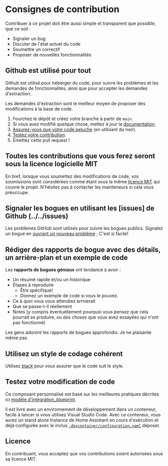 # Consignes de contribution

Contribuer à ce projet doit être aussi simple et transparent que possible, que ce soit :

- Signaler un bug
- Discuter de l'état actuel du code
- Soumettre un correctif
- Proposer de nouvelles fonctionnalités

## Github est utilisé pour tout

Github est utilisé pour héberger du code, pour suivre les problèmes et les demandes de fonctionnalités, ainsi que pour accepter les demandes d'extraction.

Les demandes d'extraction sont le meilleur moyen de proposer des modifications à la base de code.

1. Fourchez le dépôt et créez votre branche à partir de `main`.
2. Si vous avez modifié quelque chose, mettez à jour la [documentation](/documentation/).
3. [Assurez-vous que votre code peluche](#utilisez-un-style-de-codage-cohérent) (en utilisant du noir).
4. [Testez votre contribution](#testez-votre-modification-de-code).
5. Émettez cette pull request !

## Toutes les contributions que vous ferez seront sous la licence logicielle MIT

En bref, lorsque vous soumettez des modifications de code, vos soumissions sont considérées comme étant sous la même [licence MIT](http://choosealicense.com/licenses/mit/) qui couvre le projet. N'hésitez pas à contacter les mainteneurs si cela vous préoccupe.

## Signaler les bogues en utilisant les [issues] de Github (../../issues)

Les problèmes GitHub sont utilisés pour suivre les bogues publics.
Signalez un bogue en [ouvrant un nouveau problème](../../issues/new/choose) ; C'est si facile!

## Rédiger des rapports de bogue avec des détails, un arrière-plan et un exemple de code

Les **rapports de bogues géniaux** ont tendance à avoir :

- Un résumé rapide et/ou un historique
- Étapes à reproduire
   - Être spécifique!
   - Donnez un exemple de code si vous le pouvez.
- Ce à quoi vous vous attendiez arriverait
- Que se passe-t-il réellement
- Notes (y compris éventuellement pourquoi vous pensez que cela pourrait se produire, ou des choses que vous avez essayées qui n'ont pas fonctionné)

Les gens *adorent* les rapports de bogues approfondis. Je ne plaisante même pas.

## Utilisez un style de codage cohérent

Utilisez [black](https://github.com/ambv/black) pour vous assurer que le code suit le style.

## Testez votre modification de code

Ce composant personnalisé est basé sur les meilleures pratiques décrites ici [modèle d'intégration_blueprint](https://github.com/custom-components/integration_blueprint).

Il est livré avec un environnement de développement dans un conteneur, facile à lancer
si vous utilisez Visual Studio Code. Avec ce conteneur, vous aurez un stand alone
Instance de Home Assistant en cours d'exécution et déjà configurée avec le inclus
[`.devcontainer/configuration.yaml`](./.devcontainer/configuration.yaml)
déposer.

## Licence

En contribuant, vous acceptez que vos contributions soient autorisées sous sa licence MIT.